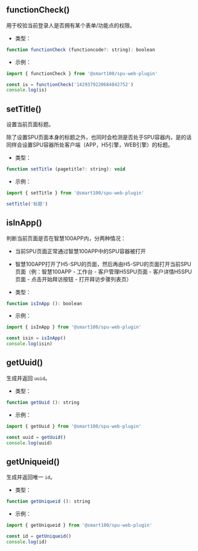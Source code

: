 ## functionCheck()
用于校验当前登录人是否拥有某个表单/功能点的权限。

+ 类型：

```js
function functionCheck (functioncode?: string): boolean
```

+ 示例：

```js
import { functionCheck } from '@smart100/spu-web-plugin'

const is = functionCheck('1429379220684842752')
console.log(is)
```

## setTitle()
设置当前页面标题。

除了设置SPU页面本身的标题之外，也同时会检测是否处于SPU容器内，是的话同样会设置SPU容器所处客户端（APP，H5引擎，WEB引擎）的标题。

+ 类型：

```js
function setTitle (pagetitle?: string): void
```

+ 示例：

```js
import { setTitle } from '@smart100/spu-web-plugin'

setTitle('标题')
```

## isInApp()
判断当前页面是否在智慧100APP内，分两种情况：

+ 当前SPU页面正常通过智慧100APP中的SPU容器被打开
+ 智慧100APP打开了H5-SPU的页面，然后再由H5-SPU的页面打开当前SPU页面（例：智慧100APP - 工作台 - 客户管理H5SPU页面 - 客户详情H5SPU页面 - 点击开始拜访按钮 - 打开拜访步骤列表页）

+ 类型：

```js
function isInApp (): boolean
```

+ 示例：

```js
import { isInApp } from '@smart100/spu-web-plugin'

const isin = isInApp()
console.log(isin)
```


## getUuid()
生成并返回 `uuid`。

+ 类型：

```js
function getUuid (): string
```

+ 示例：

```js
import { getUuid } from '@smart100/spu-web-plugin'

const uuid = getUuid()
console.log(uuid)
```



## getUniqueid()
生成并返回唯一 `id`。

+ 类型：

```js
function getUniqueid (): string
```

+ 示例：

```js
import { getUniqueid } from '@smart100/spu-web-plugin'

const id = getUniqueid()
console.log(id)
```
